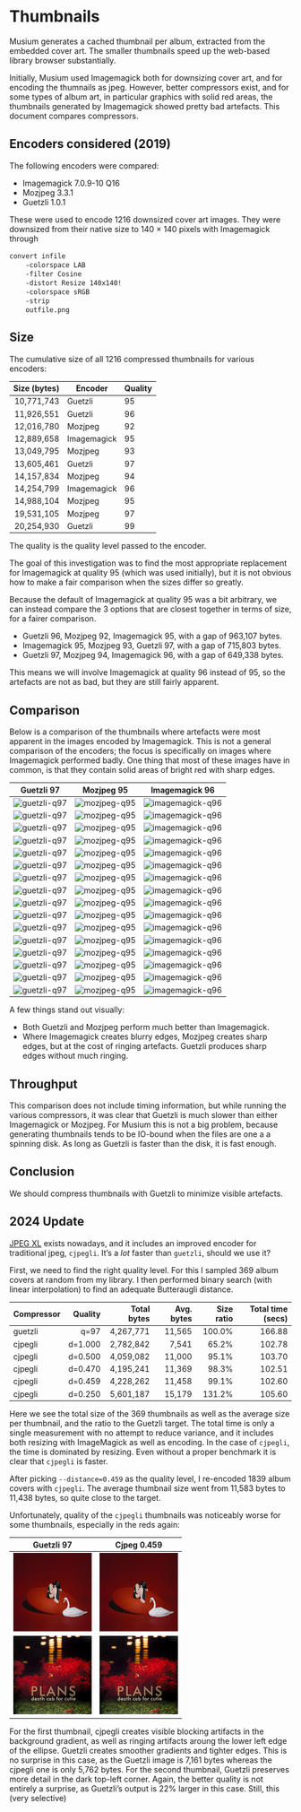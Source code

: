 # Thumbnails

Musium generates a cached thumbnail per album, extracted from the embedded
cover art. The smaller thumbnails speed up the web-based library browser
substantially.

Initially, Musium used Imagemagick both for downsizing cover art, and for
encoding the thumnails as jpeg. However, better compressors exist, and for some
types of album art, in particular graphics with solid red areas, the thumbnails
generated by Imagemagick showed pretty bad artefacts. This document compares
compressors.

## Encoders considered (2019)

The following encoders were compared:

 * Imagemagick 7.0.9-10 Q16
 * Mozjpeg 3.3.1
 * Guetzli 1.0.1

These were used to encode 1216 downsized cover art images. They were downsized
from their native size to 140 × 140 pixels with Imagemagick through

    convert infile
        -colorspace LAB
        -filter Cosine
        -distort Resize 140x140!
        -colorspace sRGB
        -strip
        outfile.png

## Size

The cumulative size of all 1216 compressed thumbnails for various encoders:

| Size (bytes)   | Encoder     | Quality |
|---------------:|-------------|---------|
|     10,771,743 | Guetzli     | 95      |
|     11,926,551 | Guetzli     | 96      |
|     12,016,780 | Mozjpeg     | 92      |
|     12,889,658 | Imagemagick | 95      |
|     13,049,795 | Mozjpeg     | 93      |
|     13,605,461 | Guetzli     | 97      |
|     14,157,834 | Mozjpeg     | 94      |
|     14,254,799 | Imagemagick | 96      |
|     14,988,104 | Mozjpeg     | 95      |
|     19,531,105 | Mozjpeg     | 97      |
|     20,254,930 | Guetzli     | 99      |

The quality is the quality level passed to the encoder.

The goal of this investigation was to find the most appropriate replacement for
Imagemagick at quality 95 (which was used initially), but it is not obvious how
to make a fair comparison when the sizes differ so greatly.

Because the default of Imagemagick at quality 95 was a bit arbitrary, we can
instead compare the 3 options that are closest together in terms of size, for a
fairer comparison.

* Guetzli 96, Mozjpeg 92, Imagemagick 95, with a gap of 963,107 bytes.
* Imagemagick 95, Mozjpeg 93, Guetzli 97, with a gap of 715,803 bytes.
* Guetzli 97, Mozjpeg 94, Imagemagick 96, with a gap of 649,338 bytes.

This means we will involve Imagemagick at quality 96 instead of 95, so the
artefacts are not as bad, but they are still fairly apparent.

## Comparison

Below is a comparison of the thumbnails where artefacts were most apparent in
the images encoded by Imagemagick. This is not a general comparison of the
encoders; the focus is specifically on images where Imagemagick performed badly.
One thing that most of these images have in common, is that they contain solid
areas of bright red with sharp edges.

| Guetzli 97 | Mozjpeg 95 | Imagemagick 96 |
|------------|------------|----------------|
| ![guetzli-q97](thumbnails/42b34b571ec0446c-guetzli-q97.jpg) | ![mozjpeg-q95](thumbnails/42b34b571ec0446c-mozjpeg-q95.jpg) | ![imagemagick-q96](thumbnails/42b34b571ec0446c-imagemagick-q96.jpg) |
| ![guetzli-q97](thumbnails/7844675595370e04-guetzli-q97.jpg) | ![mozjpeg-q95](thumbnails/7844675595370e04-mozjpeg-q95.jpg) | ![imagemagick-q96](thumbnails/7844675595370e04-imagemagick-q96.jpg) |
| ![guetzli-q97](thumbnails/1a0d31b44fe33359-guetzli-q97.jpg) | ![mozjpeg-q95](thumbnails/1a0d31b44fe33359-mozjpeg-q95.jpg) | ![imagemagick-q96](thumbnails/1a0d31b44fe33359-imagemagick-q96.jpg) |
| ![guetzli-q97](thumbnails/292eec08f76c8998-guetzli-q97.jpg) | ![mozjpeg-q95](thumbnails/292eec08f76c8998-mozjpeg-q95.jpg) | ![imagemagick-q96](thumbnails/292eec08f76c8998-imagemagick-q96.jpg) |
| ![guetzli-q97](thumbnails/233427df1d053306-guetzli-q97.jpg) | ![mozjpeg-q95](thumbnails/233427df1d053306-mozjpeg-q95.jpg) | ![imagemagick-q96](thumbnails/233427df1d053306-imagemagick-q96.jpg) |
| ![guetzli-q97](thumbnails/37a2d1aae9b6ddac-guetzli-q97.jpg) | ![mozjpeg-q95](thumbnails/37a2d1aae9b6ddac-mozjpeg-q95.jpg) | ![imagemagick-q96](thumbnails/37a2d1aae9b6ddac-imagemagick-q96.jpg) |
| ![guetzli-q97](thumbnails/e82593ba643ff972-guetzli-q97.jpg) | ![mozjpeg-q95](thumbnails/e82593ba643ff972-mozjpeg-q95.jpg) | ![imagemagick-q96](thumbnails/e82593ba643ff972-imagemagick-q96.jpg) |
| ![guetzli-q97](thumbnails/025d4f1a77340cf4-guetzli-q97.jpg) | ![mozjpeg-q95](thumbnails/025d4f1a77340cf4-mozjpeg-q95.jpg) | ![imagemagick-q96](thumbnails/025d4f1a77340cf4-imagemagick-q96.jpg) |
| ![guetzli-q97](thumbnails/bb796ceaa0c6ffa1-guetzli-q97.jpg) | ![mozjpeg-q95](thumbnails/bb796ceaa0c6ffa1-mozjpeg-q95.jpg) | ![imagemagick-q96](thumbnails/bb796ceaa0c6ffa1-imagemagick-q96.jpg) |
| ![guetzli-q97](thumbnails/4baf4134335d43fb-guetzli-q97.jpg) | ![mozjpeg-q95](thumbnails/4baf4134335d43fb-mozjpeg-q95.jpg) | ![imagemagick-q96](thumbnails/4baf4134335d43fb-imagemagick-q96.jpg) |
| ![guetzli-q97](thumbnails/1d8b48dcd0766fe2-guetzli-q97.jpg) | ![mozjpeg-q95](thumbnails/1d8b48dcd0766fe2-mozjpeg-q95.jpg) | ![imagemagick-q96](thumbnails/1d8b48dcd0766fe2-imagemagick-q96.jpg) |
| ![guetzli-q97](thumbnails/bf691b17d5c99348-guetzli-q97.jpg) | ![mozjpeg-q95](thumbnails/bf691b17d5c99348-mozjpeg-q95.jpg) | ![imagemagick-q96](thumbnails/bf691b17d5c99348-imagemagick-q96.jpg) |
| ![guetzli-q97](thumbnails/663089923e708352-guetzli-q97.jpg) | ![mozjpeg-q95](thumbnails/663089923e708352-mozjpeg-q95.jpg) | ![imagemagick-q96](thumbnails/663089923e708352-imagemagick-q96.jpg) |
| ![guetzli-q97](thumbnails/f772122e1146e8cf-guetzli-q97.jpg) | ![mozjpeg-q95](thumbnails/f772122e1146e8cf-mozjpeg-q95.jpg) | ![imagemagick-q96](thumbnails/f772122e1146e8cf-imagemagick-q96.jpg) |
| ![guetzli-q97](thumbnails/f7c153f2b16dcdc7-guetzli-q97.jpg) | ![mozjpeg-q95](thumbnails/f7c153f2b16dcdc7-mozjpeg-q95.jpg) | ![imagemagick-q96](thumbnails/f7c153f2b16dcdc7-imagemagick-q96.jpg) |
| ![guetzli-q97](thumbnails/d85da9ae7d2eb123-guetzli-q97.jpg) | ![mozjpeg-q95](thumbnails/d85da9ae7d2eb123-mozjpeg-q95.jpg) | ![imagemagick-q96](thumbnails/d85da9ae7d2eb123-imagemagick-q96.jpg) |

A few things stand out visually:

 * Both Guetzli and Mozjpeg perform much better than Imagemagick.
 * Where Imagemagick creates blurry edges, Mozjpeg creates sharp edges, but at
   the cost of ringing artefacts. Guetzli produces sharp edges without much
   ringing.

## Throughput

This comparison does not include timing information, but while running the
various compressors, it was clear that Guetzli is much slower than either
Imagemagick or Mozjpeg. For Musium this is not a big problem, because generating
thumbnails tends to be <abbr>IO</abbr>-bound when the files are one a a spinning
disk. As long as Guetzli is faster than the disk, it is fast enough.

## Conclusion

We should compress thumbnails with Guetzli to minimize visible artefacts.

## 2024 Update

[JPEG XL][jxl] exists nowadays, and it includes an improved encoder for
traditional jpeg, `cjpegli`. It’s a _lot_ faster than `guetzli`, should we
use it?

[jxl]: https://github.com/libjxl/libjxl

First, we need to find the right quality level. For this I sampled 369 album
covers at random from my library. I then performed binary search (with linear
interpolation) to find an adequate Butteraugli distance.

|Compressor| Quality | Total bytes | Avg. bytes | Size ratio | Total time (secs) |
|----------|--------:| -----------:|-----------:|-----------:| -----------------:|
| guetzli  | q=97    |   4,267,771 |     11,565 |     100.0% | 166.88 |
| cjpegli  | d=1.000 |   2,782,842 |      7,541 |      65.2% | 102.78 |
| cjpegli  | d=0.500 |   4,059,082 |     11,000 |      95.1% | 103.70 |
| cjpegli  | d=0.470 |   4,195,241 |     11,369 |      98.3% | 102.51 |
| cjpegli  | d=0.459 |   4,228,262 |     11,458 |      99.1% | 102.60 |
| cjpegli  | d=0.250 |   5,601,187 |     15,179 |     131.2% | 105.60 |

Here we see the total size of the 369 thumbnails as well as the average size per
thumbnail, and the ratio to the Guetzli target. The total time is only a single
measurement with no attempt to reduce variance, and it includes both resizing
with ImageMagick as well as encoding. In the case of `cjpegli`, the time is
dominated by resizing. Even without a proper benchmark it is clear that
`cjpegli` is faster.

After picking `--distance=0.459` as the quality level, I re-encoded 1839 album
covers with `cjpegli`. The average thumbnail size went from 11,583 bytes to
11,438 bytes, so quite close to the target.

Unfortunately, quality of the `cjpegli` thumbnails was noticeably worse for some
thumbnails, especially in the reds again:

| Guetzli 97 | Cjpeg 0.459 |
|------------|-------------|
| ![guetzli-q97](thumbnails/cef3a839e2789-guetzli-q97.jpg) | ![cjpegli-d0.459](thumbnails/cef3a839e2789-cjpegli-d0.459.jpg) |
| ![guetzli-q97](thumbnails/ec629ee8dd0c9-guetzli-q97.jpg) | ![cjpegli-d0.459](thumbnails/ec629ee8dd0c9-cjpegli-d0.459.jpg) |

For the first thumbnail, cjpegli creates visible blocking artifacts in the
background gradient, as well as ringing artifacts aroung the lower left edge of
the ellipse. Guetzli creates smoother gradients and tighter edges. This is no
surprise in this case, as the Guetzli image is 7,161 bytes whereas the cjpegli
one is only 5,762 bytes. For the second thumbnail, Guetzli preserves more detail
in the dark top-left corner. Again, the better quality is not entirely a
surprise, as Guetzli’s output is 22% larger in this case. Still, this (very
selective)
